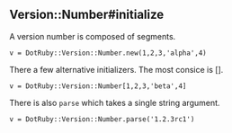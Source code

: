 ## Version::Number#initialize

A version number is composed of segments.

    v = DotRuby::Version::Number.new(1,2,3,'alpha',4)

There a few alternative initializers. The most consice is [].

    v = DotRuby::Version::Number[1,2,3,'beta',4]

There is also `parse` which takes a single string argument.

    v = DotRuby::Version::Number.parse('1.2.3rc1')


